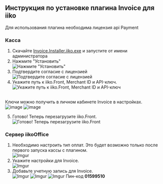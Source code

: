 ## Инструкция по установке плагина Invoice для iiko
Для использования плагина необходима лицензия api Payment
### Касса 
1. Скачайте [Invoice.Installer.iiko.exe](https://github.com/Invoice-LLC/Invoice.Module.iiko/releases/download/1.3.0.0/Invoice.Installer.exe) и запустите от имени администратора
2. Нажмите "Установить"<br>
![Нажмите "Установить"](https://i.imgur.com/mHDaVXA.png)
3. Подтвердите согласие с лицензией<br>
![Подтвердите согласие с лицензией](https://i.imgur.com/UJ4eKob.png)
4. Укажите путь к iiko.Front, Merchant ID и API-ключ.<br>
![Укажите путь к iiko.Front, Merchant ID и API-ключ](https://user-images.githubusercontent.com/91345275/196215912-b7bdbce1-7ee9-4a56-83d9-712be2e90507.png)


<br>Ключи можно получить в личном кабинете Invoice в настройках.<br>
![image](https://user-images.githubusercontent.com/91345275/196212266-c12e333c-7369-4f6c-afbd-44d586ed3651.png)
![image](https://user-images.githubusercontent.com/91345275/196212386-3ff0e98e-6c11-421e-b1c9-0f7cd00b72d4.png)


5. Готово! Теперь перезагрузите iiko.Front.<br>
![Готово! Теперь перезагрузите iiko.Front](https://i.imgur.com/IoS4AEo.png)

### Сервер iikoOffice
1. Необходимо настроить тип оплат. Это будет возможно только после первого запуска кассы с плагином.<br>
![Imgur](https://i.imgur.com/8nsf917.png)
2. Укажите настройки для Invoice.<br>
![Imgur](https://i.imgur.com/y54q6tp.png)
3. Добавьте учетную запись для Invoice.<br>
![Imgur](https://i.imgur.com/BWbiWik.png)
![Imgur](https://i.imgur.com/7MgRGwu.png)
![Imgur](https://i.imgur.com/jYC543Y.png)
Пин-код **01599510**
